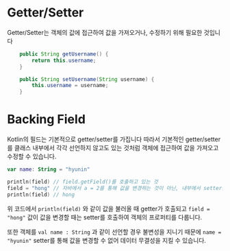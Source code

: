 # Getter/Setter

Getter/Setter는 객체의 값에 접근하여 값을 가져오거나, 수정하기 위해 필요한 것입니다

```java
	public String getUsername() {
		return this.username;
	}

	public String setUsername(String username) {
		this.username = username;
	}
```


# Backing Field

Kotlin의 필드는 기본적으로 getter/setter를 가집니다 따라서 기본적인 getter/setter를 클래스 내부에서 각각 선언하지 않고도 있는 것처럼 객체에 접근하여 값을 가져오고 수정할 수 있습니다.

```kotlin
var name: String = "hyunin"

println(field) // field.getField()를 호출하고 있는 것
field = "hong" // 자바에서 a = 2를 통해 값을 변경하는 것이 아닌, 내부에서 setter를 통해 값을 변경하고 있는 것이다.
println(field) // hong
```

위 코드에서 `println(field)` 와 같이 값을 불러올 때 getter가 호출되고 `field = "hong"` 값이 값을 변경할 때는 setter를 호출하여 객체의 프로퍼티를 다룹니다.

또한 객체를 `val name : String` 과 같이 선언할 경우 불변성을 지니기 때문에 `name = "hyunin"` setter를 통해 값을 변경할 수 없어 데이터 무결성을 지킬 수 있습니다.
